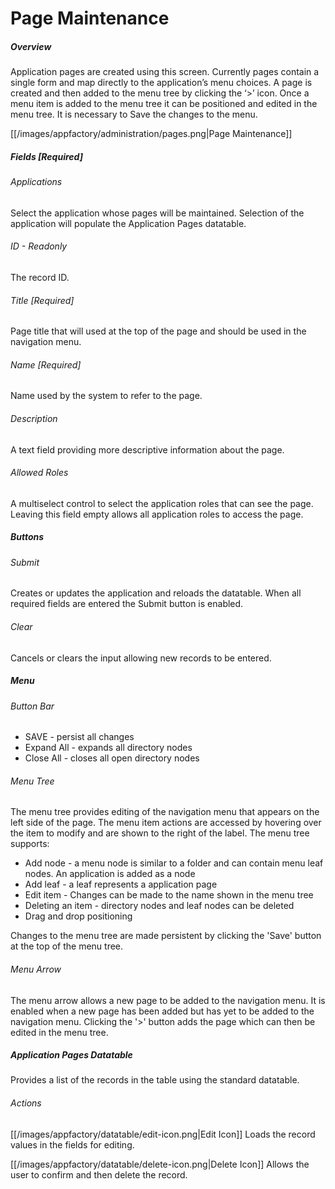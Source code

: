 # Page Maintenance

##### Overview
Application pages are created using this screen.  Currently pages contain a single form and map directly to the 
application’s menu choices.  A page is created and then added to the menu tree by clicking the ‘>’ icon.  Once a menu 
item is added to the menu tree it can be positioned and edited in the menu tree.  It is necessary to Save the changes 
to the menu.

[[/images/appfactory/administration/pages.png|Page Maintenance]]

##### Fields [Required]
###### Applications
Select the application whose pages will be maintained.  Selection of the application will populate the Application Pages
datatable.
###### ID - Readonly
The record ID.
###### Title [Required]
Page title that will used at the top of the page and should be used in the navigation menu.
###### Name [Required]
Name used by the system to refer to the page.
###### Description
A text field providing more descriptive information about the page.
###### Allowed Roles
A multiselect control to select the application roles that can see the page.  Leaving this field empty allows all 
application roles to access the page.

##### Buttons
###### Submit
Creates or updates the application and reloads the datatable.  When all required fields are entered the Submit 
button is enabled.
###### Clear
Cancels or clears the input allowing new records to be entered.

##### Menu
###### Button Bar
* SAVE - persist all changes
* Expand All - expands all directory nodes
* Close All - closes all open directory nodes

###### Menu Tree
The menu tree provides editing of the navigation menu that appears on the left side of the page.  The menu item actions
are accessed by hovering over the item to modify and are shown to the right of the label.  The menu tree supports:
* Add node - a menu node is similar to a folder and can contain menu leaf nodes.  An application is added as a node 
* Add leaf - a leaf represents a application page 
* Edit item - Changes can be made to the name shown in the menu tree
* Deleting an item - directory nodes and leaf nodes can be deleted
* Drag and drop positioning    

Changes to the menu tree are made persistent by clicking the 'Save' button at the top of the menu tree. 
 
###### Menu Arrow
The menu arrow allows a new page to be added to the navigation menu.  It is enabled when a new page has
been added but has yet to be added to the navigation menu.  Clicking the '>' button adds the page which can then
be edited in the menu tree.

##### Application Pages Datatable
Provides a list of the records in the table using the standard datatable.
###### Actions
[[/images/appfactory/datatable/edit-icon.png|Edit Icon]]  Loads the record values in the fields for editing.   

[[/images/appfactory/datatable/delete-icon.png|Delete Icon]]  Allows the user to confirm and then delete the record.
